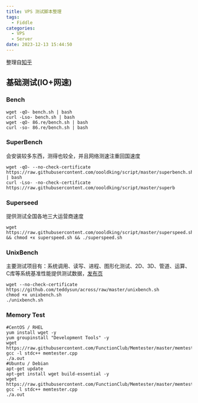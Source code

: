 ```yaml
---
title: VPS 测试脚本整理
tags:
  - Fiddle
categories:
  - VPS
  - Server
date: 2023-12-13 15:44:50
---
```


整理自[知乎](https://zhuanlan.zhihu.com/p/117547388)

## 基础测试(IO+网速)

### Bench

```shell
wget -qO- bench.sh | bash
curl -Lso- bench.sh | bash
wget -qO- 86.re/bench.sh | bash
curl -so- 86.re/bench.sh | bash
```

### SuperBench

会安装较多东西，测得也较全，并且网络测速注重回国速度

```shell
wget -qO- --no-check-certificate https://raw.githubusercontent.com/oooldking/script/master/superbench.sh | bash
curl -Lso- -no-check-certificate https://raw.githubusercontent.com/oooldking/script/master/superb
```

### Superseed

提供测试全国各地三大运营商速度

```shell
wget https://raw.githubusercontent.com/oooldking/script/master/superspeed.sh && chmod +x superspeed.sh && ./superspeed.sh
```

### UnixBench

主要测试项目有：系统调用、读写、进程、图形化测试、2D、3D、管道、运算、C库等系统基准性能提供测试数据，[发布页](https://github.com/teddysun/across?tab=readme-ov-file)

```shell
wget --no-check-certificate https://github.com/teddysun/across/raw/master/unixbench.sh
chmod +x unixbench.sh
./unixbench.sh
```

### Memory Test

```shell
#CentOS / RHEL
yum install wget -y
yum groupinstall "Development Tools" -y
wget https://raw.githubusercontent.com/FunctionClub/Memtester/master/memtester.cpp
gcc -l stdc++ memtester.cpp
./a.out
#Ubuntu / Debian
apt-get update
apt-get install wget build-essential -y
wget https://raw.githubusercontent.com/FunctionClub/Memtester/master/memtester.cpp
gcc -l stdc++ memtester.cpp
./a.out
```

